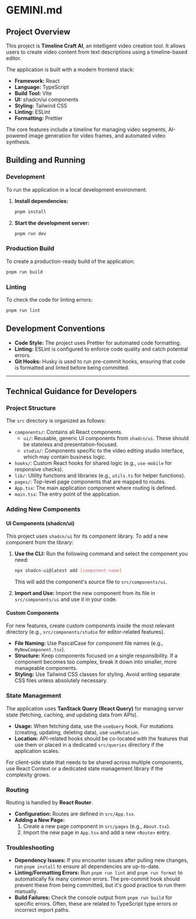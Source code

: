 # GEMINI.md

## Project Overview

This project is **Timeline Craft AI**, an intelligent video creation tool. It allows users to create video content from text descriptions using a timeline-based editor.

The application is built with a modern frontend stack:

- **Framework:** React
- **Language:** TypeScript
- **Build Tool:** Vite
- **UI:** shadcn/ui components
- **Styling:** Tailwind CSS
- **Linting:** ESLint
- **Formatting:** Prettier

The core features include a timeline for managing video segments, AI-powered image generation for video frames, and automated video synthesis.

## Building and Running

### Development

To run the application in a local development environment:

1. **Install dependencies:**

   ```bash
   pnpm install
   ```

2. **Start the development server:**

   ```bash
   pnpm run dev
   ```

### Production Build

To create a production-ready build of the application:

```bash
pnpm run build
```

### Linting

To check the code for linting errors:

```bash
pnpm run lint
```

## Development Conventions

- **Code Style:** The project uses Prettier for automated code formatting.
- **Linting:** ESLint is configured to enforce code quality and catch potential errors.
- **Git Hooks:** Husky is used to run pre-commit hooks, ensuring that code is formatted and linted before being committed.

---

## Technical Guidance for Developers

### Project Structure

The `src` directory is organized as follows:

- `components/`: Contains all React components.
  - `ui/`: Reusable, generic UI components from `shadcn/ui`. These should be stateless and presentation-focused.
  - `studio/`: Components specific to the video editing studio interface, which may contain business logic.
- `hooks/`: Custom React hooks for shared logic (e.g., `use-mobile` for responsive checks).
- `lib/`: Utility functions and libraries (e.g., `utils.ts` for helper functions).
- `pages/`: Top-level page components that are mapped to routes.
- `App.tsx`: The main application component where routing is defined.
- `main.tsx`: The entry point of the application.

### Adding New Components

#### UI Components (shadcn/ui)

This project uses `shadcn/ui` for its component library. To add a new component from the library:

1. **Use the CLI:** Run the following command and select the component you need:

   ```bash
   npx shadcn-ui@latest add [component-name]
   ```

   This will add the component's source file to `src/components/ui`.

2. **Import and Use:** Import the new component from its file in `src/components/ui` and use it in your code.

#### Custom Components

For new features, create custom components inside the most relevant directory (e.g., `src/components/studio` for editor-related features).

- **File Naming:** Use PascalCase for component file names (e.g., `MyNewComponent.tsx`).
- **Structure:** Keep components focused on a single responsibility. If a component becomes too complex, break it down into smaller, more manageable components.
- **Styling:** Use Tailwind CSS classes for styling. Avoid writing separate CSS files unless absolutely necessary.

### State Management

The application uses **TanStack Query (React Query)** for managing server state (fetching, caching, and updating data from APIs).

- **Usage:** When fetching data, use the `useQuery` hook. For mutations (creating, updating, deleting data), use `useMutation`.
- **Location:** API-related hooks should be co-located with the features that use them or placed in a dedicated `src/queries` directory if the application scales.

For client-side state that needs to be shared across multiple components, use React Context or a dedicated state management library if the complexity grows.

### Routing

Routing is handled by **React Router**.

- **Configuration:** Routes are defined in `src/App.tsx`.
- **Adding a New Page:**
  1. Create a new page component in `src/pages` (e.g., `About.tsx`).
  2. Import the new page in `App.tsx` and add a new `<Route>` entry.

### Troubleshooting

- **Dependency Issues:** If you encounter issues after pulling new changes, run `pnpm install` to ensure all dependencies are up-to-date.
- **Linting/Formatting Errors:** Run `pnpm run lint` and `pnpm run format` to automatically fix many common errors. The pre-commit hook should prevent these from being committed, but it's good practice to run them manually.
- **Build Failures:** Check the console output from `pnpm run build` for specific errors. Often, these are related to TypeScript type errors or incorrect import paths.
